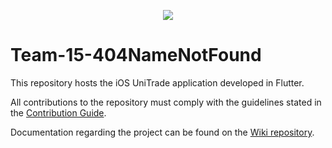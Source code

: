 <p align="center">
  <img src="https://github.com/user-attachments/assets/d9c35359-704d-4514-87fa-d315b5577fb0" />
</p>

# Team-15-404NameNotFound

This repository hosts the iOS UniTrade application developed in Flutter.

All contributions to the repository must comply with the guidelines stated in the [Contribution Guide](https://github.com/fedemelo/Team-15-Wiki/wiki/Contribution-Guide).

Documentation regarding the project can be found on the [Wiki repository](https://github.com/fedemelo/Team-15-Wiki).